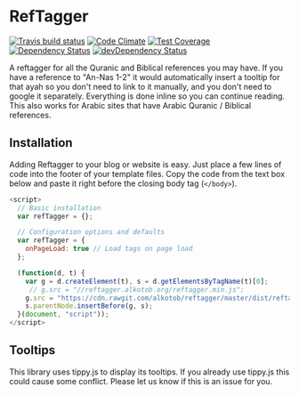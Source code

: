 # RefTagger

[![Travis build status](http://img.shields.io/travis/alkotob/reftagger.svg?style=flat)](https://travis-ci.org/alkotob/reftagger)
[![Code Climate](https://codeclimate.com/github/alkotob/reftagger/badges/gpa.svg)](https://codeclimate.com/github/alkotob/reftagger)
[![Test Coverage](https://codeclimate.com/github/alkotob/reftagger/badges/coverage.svg)](https://codeclimate.com/github/alkotob/reftagger)
[![Dependency Status](https://david-dm.org/alkotob/reftagger.svg)](https://david-dm.org/alkotob/reftagger)
[![devDependency Status](https://david-dm.org/alkotob/reftagger/dev-status.svg)](https://david-dm.org/alkotob/reftagger#info=devDependencies)

A reftagger for all the Quranic and Biblical references you may have.  If you have
a reference to "An-Nas 1-2" it would automatically insert a tooltip for that ayah
so you don't need to link to it manually, and you don't need to google it separately.
Everything is done inline so you can continue reading.  This also works for Arabic
sites that have Arabic Quranic / Biblical references.

## Installation

Adding Reftagger to your blog or website is easy. Just place a few lines of code
into the footer of your template files. Copy the code from the text box below
and paste it right before the closing body tag (`</body>`).

```js
<script>
  // Basic installation
  var refTagger = {};

  // Configuration options and defaults
  var refTagger = {
    onPageLoad: true // Load tags on page load
  };

  (function(d, t) {
    var g = d.createElement(t), s = d.getElementsByTagName(t)[0];
     // g.src = "//reftagger.alkotob.org/reftagger.min.js";
    g.src = "https://cdn.rawgit.com/alkotob/reftagger/master/dist/reftagger.min.js";
    s.parentNode.insertBefore(g, s);
  }(document, "script"));
</script>
```

## Tooltips

This library uses tippy.js to display its tooltips.  If you already use tippy.js
this could cause some conflict.  Please let us know if this is an issue for you.
